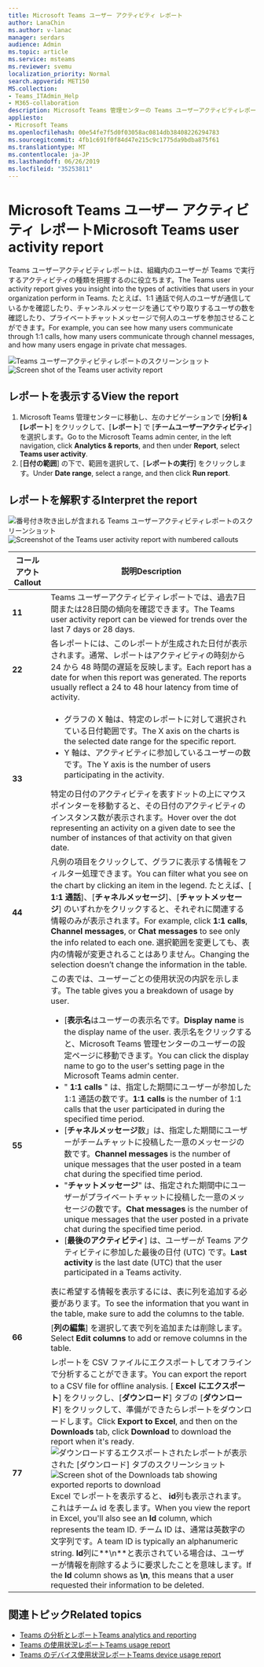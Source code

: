 ```yaml
---
title: Microsoft Teams ユーザー アクティビティ レポート
author: LanaChin
ms.author: v-lanac
manager: serdars
audience: Admin
ms.topic: article
ms.service: msteams
ms.reviewer: svemu
localization_priority: Normal
search.appverid: MET150
MS.collection:
- Teams_ITAdmin_Help
- M365-collaboration
description: Microsoft Teams 管理センターの Teams ユーザーアクティビティレポートを使用して、組織内のユーザーが Teams をどのように使用しているかを確認する方法について説明します。
appliesto:
- Microsoft Teams
ms.openlocfilehash: 00e54fe7f5d0f03058ac0814db38408226294783
ms.sourcegitcommit: 4fb1c691f0f84d47e215c9c1775da9bdba875f61
ms.translationtype: MT
ms.contentlocale: ja-JP
ms.lasthandoff: 06/26/2019
ms.locfileid: "35253811"
---
```

# <a name="microsoft-teams-user-activity-report"></a><span data-ttu-id="44855-103">Microsoft Teams ユーザー アクティビティ レポート</span><span class="sxs-lookup"><span data-stu-id="44855-103">Microsoft Teams user activity report</span></span>

<span data-ttu-id="44855-104">Teams ユーザーアクティビティレポートは、組織内のユーザーが Teams で実行するアクティビティの種類を把握するのに役立ちます。</span><span class="sxs-lookup"><span data-stu-id="44855-104">The Teams user activity report gives you insight into the types of activities that users in your organization perform in Teams.</span></span> <span data-ttu-id="44855-105">たとえば、1:1 通話で何人のユーザが通信しているかを確認したり、チャンネルメッセージを通じてやり取りするユーザの数を確認したり、プライベートチャットメッセージで何人のユーザを参加させることができます。</span><span class="sxs-lookup"><span data-stu-id="44855-105">For example, you can see how many users communicate through 1:1 calls, how many users communicate through channel messages, and how many users engage in private chat messages.</span></span>

<span data-ttu-id="44855-106">![Teams ユーザーアクティビティレポートのスクリーンショット](../media/teams-reports-user-activity.png "Microsoft teams 管理センターの teams ユーザーアクティビティレポートのスクリーンショット")</span><span class="sxs-lookup"><span data-stu-id="44855-106">![Screen shot of the Teams user activity report](../media/teams-reports-user-activity.png "Screen shot of the Teams user activity report in the Microsoft Teams admin center")</span></span>

## <a name="view-the-report"></a><span data-ttu-id="44855-107">レポートを表示する</span><span class="sxs-lookup"><span data-stu-id="44855-107">View the report</span></span>

1. <span data-ttu-id="44855-108">Microsoft Teams 管理センターに移動し、左のナビゲーションで [**分析] & [レポート**] をクリックして、[**レポート**] で [**チームユーザーアクティビティ**] を選択します。</span><span class="sxs-lookup"><span data-stu-id="44855-108">Go to the Microsoft Teams admin center, in the left navigation, click **Analytics & reports**, and then under **Report**, select **Teams user activity**.</span></span> 
2. <span data-ttu-id="44855-109">[**日付の範囲**] の下で、範囲を選択して、[**レポートの実行**] をクリックします。</span><span class="sxs-lookup"><span data-stu-id="44855-109">Under **Date range**, select a range, and then click **Run report**.</span></span> 

## <a name="interpret-the-report"></a><span data-ttu-id="44855-110">レポートを解釈する</span><span class="sxs-lookup"><span data-stu-id="44855-110">Interpret the report</span></span>

<span data-ttu-id="44855-111">![番号付き吹き出しが含まれる Teams ユーザーアクティビティレポートのスクリーンショット](../media/teams-reports-user-activity-with-callouts.png "番号付き吹き出しがある Microsoft teams 管理センターの Teams ユーザーアクティビティレポートのスクリーンショット")</span><span class="sxs-lookup"><span data-stu-id="44855-111">![Screenshot of the Teams user activity report with numbered callouts](../media/teams-reports-user-activity-with-callouts.png "Screenshot of the Teams user activity report in the Microsoft Teams admin center with numbered callouts")</span></span>

|<span data-ttu-id="44855-112">コールアウト</span><span class="sxs-lookup"><span data-stu-id="44855-112">Callout</span></span> |<span data-ttu-id="44855-113">説明</span><span class="sxs-lookup"><span data-stu-id="44855-113">Description</span></span>  |
|--------|-------------|
|<span data-ttu-id="44855-114">**1**</span><span class="sxs-lookup"><span data-stu-id="44855-114">**1**</span></span>   |<span data-ttu-id="44855-115">Teams ユーザーアクティビティレポートでは、過去7日間または28日間の傾向を確認できます。</span><span class="sxs-lookup"><span data-stu-id="44855-115">The Teams user activity report can be viewed for trends over the last 7 days or 28 days.</span></span> |
|<span data-ttu-id="44855-116">**2**</span><span class="sxs-lookup"><span data-stu-id="44855-116">**2**</span></span>   |<span data-ttu-id="44855-p102">各レポートには、このレポートが生成された日付が表示されます。通常、レポートはアクティビティの時刻から 24 から 48 時間の遅延を反映します。</span><span class="sxs-lookup"><span data-stu-id="44855-p102">Each report has a date for when this report was generated. The reports usually reflect a 24 to 48 hour latency from time of activity.</span></span> |
|<span data-ttu-id="44855-119">**3**</span><span class="sxs-lookup"><span data-stu-id="44855-119">**3**</span></span>   |<ul><li><span data-ttu-id="44855-120">グラフの X 軸は、特定のレポートに対して選択されている日付範囲です。</span><span class="sxs-lookup"><span data-stu-id="44855-120">The X axis on the charts is the selected date range for the specific report.</span></span> </li><li><span data-ttu-id="44855-121">Y 軸は、アクティビティに参加しているユーザーの数です。</span><span class="sxs-lookup"><span data-stu-id="44855-121">The Y axis is the number of users participating in the activity.</span></span></li></ul><span data-ttu-id="44855-122">特定の日付のアクティビティを表すドットの上にマウスポインターを移動すると、その日付のアクティビティのインスタンス数が表示されます。</span><span class="sxs-lookup"><span data-stu-id="44855-122">Hover over the dot representing an activity on a given date to see the number of instances of that activity on that given date.</span></span> |
|<span data-ttu-id="44855-123">**4**</span><span class="sxs-lookup"><span data-stu-id="44855-123">**4**</span></span>   |<span data-ttu-id="44855-124">凡例の項目をクリックして、グラフに表示する情報をフィルター処理できます。</span><span class="sxs-lookup"><span data-stu-id="44855-124">You can filter what you see on the chart by clicking an item in the legend.</span></span> <span data-ttu-id="44855-125">たとえば、[ **1:1 通話**]、[**チャネルメッセージ**]、[**チャットメッセージ**] のいずれかをクリックすると、それぞれに関連する情報のみが表示されます。</span><span class="sxs-lookup"><span data-stu-id="44855-125">For example, click **1:1 calls**, **Channel messages**, or **Chat messages** to see only the info related to each one.</span></span> <span data-ttu-id="44855-126">選択範囲を変更しても、表内の情報が変更されることはありません。</span><span class="sxs-lookup"><span data-stu-id="44855-126">Changing the selection doesn’t change the information in the table.</span></span> |
|<span data-ttu-id="44855-127">**5**</span><span class="sxs-lookup"><span data-stu-id="44855-127">**5**</span></span>   |<span data-ttu-id="44855-128">この表では、ユーザーごとの使用状況の内訳を示します。</span><span class="sxs-lookup"><span data-stu-id="44855-128">The table gives you a breakdown of usage by user.</span></span>   <ul><li><span data-ttu-id="44855-129">[**表示名**はユーザーの表示名です。</span><span class="sxs-lookup"><span data-stu-id="44855-129">**Display name** is the display name of the user.</span></span> <span data-ttu-id="44855-130">表示名をクリックすると、Microsoft Teams 管理センターのユーザーの設定ページに移動できます。</span><span class="sxs-lookup"><span data-stu-id="44855-130">You can click the display name to go to the user's setting page in the Microsoft Teams admin center.</span></span></li><li><span data-ttu-id="44855-131">" **1:1 calls** " は、指定した期間にユーザーが参加した1:1 通話の数です。</span><span class="sxs-lookup"><span data-stu-id="44855-131">**1:1 calls** is the number of 1:1 calls that the user participated in during the specified time period.</span></span></li><li><span data-ttu-id="44855-132">[**チャネルメッセージ**数」は、指定した期間にユーザーがチームチャットに投稿した一意のメッセージの数です。</span><span class="sxs-lookup"><span data-stu-id="44855-132">**Channel messages** is the number of unique messages that the user posted in a team chat during the specified time period.</span></span></li> <li><span data-ttu-id="44855-133">"**チャットメッセージ**" は、指定された期間中にユーザーがプライベートチャットに投稿した一意のメッセージの数です。</span><span class="sxs-lookup"><span data-stu-id="44855-133">**Chat messages** is the number of unique messages that the user posted in a private chat during the specified time period.</span></span></li>  <li><span data-ttu-id="44855-134">[**最後のアクティビティ**] は、ユーザーが Teams アクティビティに参加した最後の日付 (UTC) です。</span><span class="sxs-lookup"><span data-stu-id="44855-134">**Last activity** is the last date (UTC) that the user participated in a Teams activity.</span></span></li> </ul><span data-ttu-id="44855-135">表に希望する情報を表示するには、表に列を追加する必要があります。</span><span class="sxs-lookup"><span data-stu-id="44855-135">To see the information that you want in the table, make sure to add the columns to the table.</span></span>
|<span data-ttu-id="44855-136">**6**</span><span class="sxs-lookup"><span data-stu-id="44855-136">**6**</span></span>   |<span data-ttu-id="44855-137">[**列の編集**] を選択して表で列を追加または削除します。</span><span class="sxs-lookup"><span data-stu-id="44855-137">Select **Edit columns** to add or remove columns in the table.</span></span> |
|<span data-ttu-id="44855-138">**7**</span><span class="sxs-lookup"><span data-stu-id="44855-138">**7**</span></span>   |<span data-ttu-id="44855-139">レポートを CSV ファイルにエクスポートしてオフラインで分析することができます。</span><span class="sxs-lookup"><span data-stu-id="44855-139">You can export the report to a CSV file for offline analysis.</span></span> <span data-ttu-id="44855-140">[ **Excel にエクスポート**] をクリックし、[**ダウンロード**] タブの [**ダウンロード**] をクリックして、準備ができたらレポートをダウンロードします。</span><span class="sxs-lookup"><span data-stu-id="44855-140">Click **Export to Excel**, and then on the **Downloads** tab, click **Download** to download the report when it's ready.</span></span><br><span data-ttu-id="44855-141">![ダウンロードするエクスポートされたレポートが表示された [ダウンロード] タブのスクリーンショット](../media/teams-reports-export-to-csv.png)</span><span class="sxs-lookup"><span data-stu-id="44855-141">![Screen shot of the Downloads tab showing exported reports to download](../media/teams-reports-export-to-csv.png)</span></span> <br><span data-ttu-id="44855-142">Excel でレポートを表示すると、 **id**列も表示されます。これはチーム id を表します。</span><span class="sxs-lookup"><span data-stu-id="44855-142">When you view the report in Excel, you'll also see an **Id** column, which represents the team ID.</span></span> <span data-ttu-id="44855-143">チーム ID は、通常は英数字の文字列です。</span><span class="sxs-lookup"><span data-stu-id="44855-143">A team ID is typically an alphanumeric string.</span></span> <span data-ttu-id="44855-144">**Id**列に**\n**と表示されている場合は、ユーザーが情報を削除するように要求したことを意味します。</span><span class="sxs-lookup"><span data-stu-id="44855-144">If the **Id** column shows as **\n**, this means that a user requested their information to be deleted.</span></span> ||

## <a name="related-topics"></a><span data-ttu-id="44855-145">関連トピック</span><span class="sxs-lookup"><span data-stu-id="44855-145">Related topics</span></span>
- [<span data-ttu-id="44855-146">Teams の分析とレポート</span><span class="sxs-lookup"><span data-stu-id="44855-146">Teams analytics and reporting</span></span>](teams-reporting-reference.md)
- [<span data-ttu-id="44855-147">Teams の使用状況レポート</span><span class="sxs-lookup"><span data-stu-id="44855-147">Teams usage report</span></span>](teams-usage-report.md)
- [<span data-ttu-id="44855-148">Teams のデバイス使用状況レポート</span><span class="sxs-lookup"><span data-stu-id="44855-148">Teams device usage report</span></span>](device-usage-report.md)